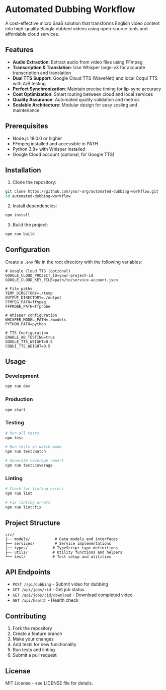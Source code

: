 # Automated Dubbing Workflow

A cost-effective micro SaaS solution that transforms English video content into high-quality Bangla dubbed videos using open-source tools and affordable cloud services.

## Features

- **Audio Extraction**: Extract audio from video files using FFmpeg
- **Transcription & Translation**: Use Whisper large-v3 for accurate transcription and translation
- **Dual TTS Support**: Google Cloud TTS (WaveNet) and local Coqui TTS with A/B testing
- **Perfect Synchronization**: Maintain precise timing for lip-sync accuracy
- **Cost Optimization**: Smart routing between cloud and local services
- **Quality Assurance**: Automated quality validation and metrics
- **Scalable Architecture**: Modular design for easy scaling and maintenance

## Prerequisites

- Node.js 18.0.0 or higher
- FFmpeg installed and accessible in PATH
- Python 3.8+ with Whisper installed
- Google Cloud account (optional, for Google TTS)

## Installation

1. Clone the repository:
```bash
git clone https://github.com/your-org/automated-dubbing-workflow.git
cd automated-dubbing-workflow
```

2. Install dependencies:
```bash
npm install
```

3. Build the project:
```bash
npm run build
```

## Configuration

Create a `.env` file in the root directory with the following variables:

```env
# Google Cloud TTS (optional)
GOOGLE_CLOUD_PROJECT_ID=your-project-id
GOOGLE_CLOUD_KEY_FILE=path/to/service-account.json

# File paths
TEMP_DIRECTORY=./temp
OUTPUT_DIRECTORY=./output
FFMPEG_PATH=ffmpeg
FFPROBE_PATH=ffprobe

# Whisper configuration
WHISPER_MODEL_PATH=./models
PYTHON_PATH=python

# TTS Configuration
ENABLE_AB_TESTING=true
GOOGLE_TTS_WEIGHT=0.5
COQUI_TTS_WEIGHT=0.5
```

## Usage

### Development

```bash
npm run dev
```

### Production

```bash
npm start
```

### Testing

```bash
# Run all tests
npm test

# Run tests in watch mode
npm run test:watch

# Generate coverage report
npm run test:coverage
```

### Linting

```bash
# Check for linting errors
npm run lint

# Fix linting errors
npm run lint:fix
```

## Project Structure

```
src/
├── models/           # Data models and interfaces
├── services/         # Service implementations
├── types/           # TypeScript type definitions
├── utils/           # Utility functions and helpers
└── test/            # Test setup and utilities
```

## API Endpoints

- `POST /api/dubbing` - Submit video for dubbing
- `GET /api/jobs/:id` - Get job status
- `GET /api/jobs/:id/download` - Download completed video
- `GET /api/health` - Health check

## Contributing

1. Fork the repository
2. Create a feature branch
3. Make your changes
4. Add tests for new functionality
5. Run tests and linting
6. Submit a pull request

## License

MIT License - see LICENSE file for details.